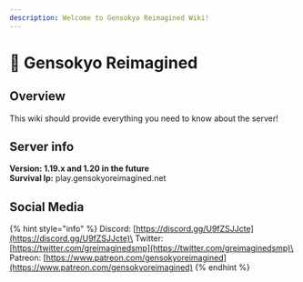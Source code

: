 ```yaml
---
description: Welcome to Gensokyo Reimagined Wiki!
---
```


# 👋 Gensokyo Reimagined

## Overview

This wiki should provide everything you need to know about the server!

## Server info

**Version: 1.19.x and 1.20 in the future**\
**Survival Ip:** play.gensokyoreimagined.net

## Social Media

{% hint style="info" %}
Discord: [https://discord.gg/U9fZSJJcte](https://discord.gg/U9fZSJJcte)\
Twitter: [https://twitter.com/greimaginedsmp](https://twitter.com/greimaginedsmp)\
Patreon: [https://www.patreon.com/gensokyoreimagined](https://www.patreon.com/gensokyoreimagined)
{% endhint %}
